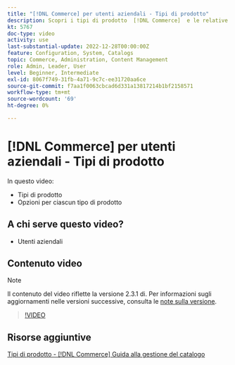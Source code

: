 ```yaml
---
title: "[!DNL Commerce] per utenti aziendali - Tipi di prodotto"
description: Scopri i tipi di prodotto  [!DNL Commerce]  e le relative opzioni.
kt: 5767
doc-type: video
activity: use
last-substantial-update: 2022-12-28T00:00:00Z
feature: Configuration, System, Catalogs
topic: Commerce, Administration, Content Management
role: Admin, Leader, User
level: Beginner, Intermediate
exl-id: 8067f749-31fb-4a71-9c7c-ee31720aa6ce
source-git-commit: f7aa1f0063cbcad6d331a13817214b1bf2158571
workflow-type: tm+mt
source-wordcount: '69'
ht-degree: 0%

---
```


# [!DNL Commerce] per utenti aziendali - Tipi di prodotto

In questo video:

- Tipi di prodotto
- Opzioni per ciascun tipo di prodotto

## A chi serve questo video?

- Utenti aziendali

## Contenuto video

>[!NOTE]
>
>Il contenuto del video riflette la versione 2.3.1 di. Per informazioni sugli aggiornamenti nelle versioni successive, consulta le [note sulla versione](https://experienceleague.adobe.com/docs/commerce-operations/release/notes/overview.html).

>[!VIDEO](https://video.tv.adobe.com/v/35952?quality=12&learn=on)

## Risorse aggiuntive

[Tipi di prodotto - [!DNL Commerce] Guida alla gestione del catalogo](https://experienceleague.adobe.com/docs/commerce-admin/catalog/products/product-create.html#product-types)
